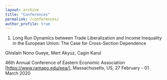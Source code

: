 ```yaml
---
layout: archive
title: "Conferences"
permalink: /conferences/
author_profile: true
---
```


1) Long Run Dynamics between Trade Liberalization and Income Inequality in the European Union: The Case for Cross-Section Dependence

Ghislain Nono Gueye, Mert Akyuz, Cagin Karul

46th Annual Conference of Eastern Economic Association [https://www.ramapo.edu/eea/], Massachusetts, US, 27 February - 01 March 2020
